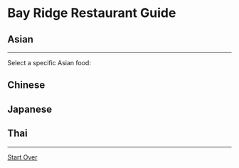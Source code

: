 # Bay Ridge Restaurant Guide
## Asian
---
Select a specific Asian food:
## Chinese
## Japanese
## Thai
---
[Start Over](../home.md)

